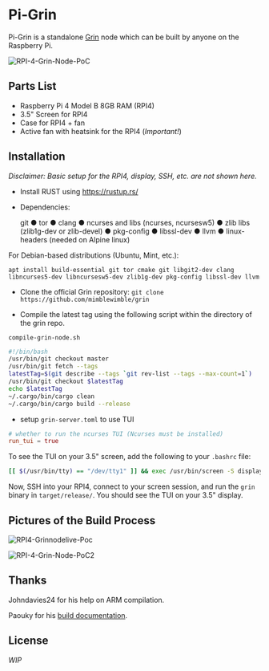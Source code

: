 # Pi-Grin
Pi-Grin is a standalone [Grin](https://github.com/mimblewimble/grin) node which can be built by anyone on the Raspberry Pi.

![RPI-4-Grin-Node-PoC](https://aws1.discourse-cdn.com/standard10/uploads/grin/optimized/2X/9/9b6b4826f21743d676d6f0803ea8c64c15466d66_2_499x375.jpeg)

## Parts List

  * Raspberry Pi 4 Model B 8GB RAM (RPI4)
  * 3.5" Screen for RPI4
  * Case for RPI4 + fan
  * Active fan with heatsink for the RPI4 (*Important!*)

## Installation

*Disclaimer: Basic setup for the RPI4, display, SSH, etc. are not shown here.*

  * Install RUST using https://rustup.rs/
  * Dependencies:

    git ● tor ● clang ● ncurses and libs (ncurses, ncursesw5) ● zlib libs (zlib1g-dev or zlib-devel) ● pkg-config ● libssl-dev ● llvm ● linux-headers (needed on Alpine linux)

For Debian-based distributions (Ubuntu, Mint, etc.):

    apt install build-essential git tor cmake git libgit2-dev clang libncurses5-dev libncursesw5-dev zlib1g-dev pkg-config libssl-dev llvm

  * Clone the official Grin repository: `git clone https://github.com/mimblewimble/grin`
    
  * Compile the latest tag using the following script within the directory of the grin repo.

`compile-grin-node.sh`

```sh
#!/bin/bash
/usr/bin/git checkout master
/usr/bin/git fetch --tags
latestTag=$(git describe --tags `git rev-list --tags --max-count=1`)
/usr/bin/git checkout $latestTag
echo $latestTag
~/.cargo/bin/cargo clean
~/.cargo/bin/cargo build --release
```
  * setup `grin-server.toml` to use TUI

```toml
# whether to run the ncurses TUI (Ncurses must be installed)
run_tui = true
```

To see the TUI on your 3.5" screen, add the following to your `.bashrc` file:

```bash
[[ $(/usr/bin/tty) == "/dev/tty1" ]] && exec /usr/bin/screen -S display
```

Now, SSH into your RPI4, connect to your screen session, and run the `grin` binary in `target/release/`. You should see the TUI on your 3.5" display.

## Pictures of the Build Process

![RPI4-Grinnodelive-Poc](https://aws1.discourse-cdn.com/standard10/uploads/grin/optimized/2X/2/21c1f5a17b0decde0adfef128542d7329a00ed83_2_333x250.jpeg)

![RPI-4-Grin-Node-PoC2](https://aws1.discourse-cdn.com/standard10/uploads/grin/optimized/2X/b/bc32d7aa53f07a8bda76d1974b8bfcccb18473c0_2_333x250.jpeg)

## Thanks
Johndavies24 for his help on ARM compilation.

Paouky for his [build documentation](https://paouky.github.io/docs/getting-started/build/).

## License
*WIP*
